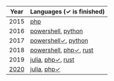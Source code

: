 
| Year | Languages (✓ is finished) |
| ---- | ---- |
| 2015 | [php](2015/php) |
| 2016 | [powershell](2016/powershell), [python](2016/python) |
| 2017 | [powershell✓](2017/powershell), [python](2017/python) |
| 2018 | [powershell](2018/powershell), [php✓](2018/php/src/Days), [rust](2018/rust) |
| 2019 | [julia](2019/julia/src), [php✓](2019/php/src/Aoc/Days), [rust](2019/rust) |
| [2020](2020/readme.md) | [julia](2020/julia/src), [php✓](2020/php/src/Aoc/Days) |

